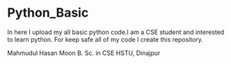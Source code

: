 # Python_Basic
In here I upload my all basic python code.I am a CSE student and interested to learn python. For keep safe all of my code I create this repository.


Mahmudul Hasan Moon
B. Sc. in CSE
HSTU, Dinajpur
